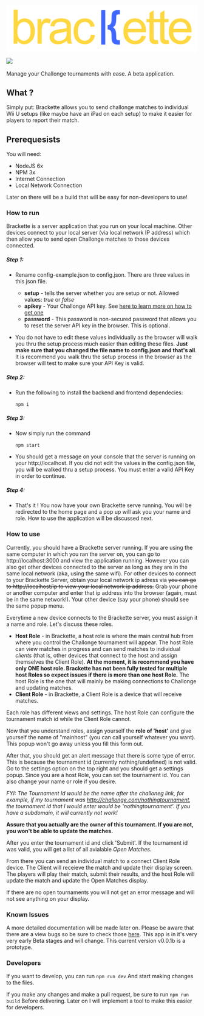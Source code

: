 
<p align="center"><img src="/img/BracketteText_color.png"></p>

<img src = "/img/sample.gif" />

Manage your Challonge tournaments with ease. A beta application.

## What ? 

Simply put: Brackette allows you to send challonge matches to individual Wii U setups (like maybe have an iPad on each setup) to make it easier for players to report their match.

## Prerequesists

You will need:
* NodeJS 6x
* NPM 3x
* Internet Connection
* Local Network Connection

Later on there will be a build that will be easy for non-developers to use!

### How to run
Brackette is a server application that you run on your local machine. Other devices connect to your local server (via local network IP address) which then allow you to send open Challonge matches to those devices connected. 

##### Step 1:
* Rename config-example.json to config.json. There are three values in this json file. 
    * **setup** - tells the server whether you are setup or not. Allowed values: *true* or *false*
    * **apikey** - Your Challonge API key. See [here to learn more on how to get one](https://api.challonge.com/v1)
    * **password** - This password is non-secured password that allows you to reset the server API key in the browser. This is optional.

* You do not have to edit these values individually as the browser will walk you thru the setup process much easier than editing these files. **Just make sure that you changed the file name to config.json and that's all**. It is recommend you walk thru the setup process in the browser as the browser will test to make sure your API Key is valid.

##### Step 2:
* Run the following to install the backend and frontend dependecies:
    ```
    npm i
    ```
##### Step 3:
* Now simply run the command  
    ```
    npm start
    ```

* You should get a message on your console that the server is running on your http://localhost. If you did not edit the values in the config.json file, you will be walked thru a setup process. You must enter a valid API Key in order to continue.
    
##### Step 4: 
* That's it ! You now have your own Brackette serve running. You will be redirected to the home page and a pop up will ask you your name and role. How to use the application will be discussed next.

### How to use

Currently, you should have a Brackette server running.  If you are using the same computer in which you ran the server on, you can go to http://localhost:3000 and view the application running. However you can also get other devices connected to the server as long as they are in the same local network (aka, using the same wifi). For other devices to connect to your Brackette Server, obtain your local network ip adress via ~~you can go to http://localhost/ip to view your local network ip address.~~ Grab your phone or another computer and enter that ip address into the browser (again, must be in the same network!). Your other device (say your phone) should see the same popup menu. 

Everytime a new device connects to the Brackette server, you must assign it a name and role. Let's discuss these roles.

* **Host Role** - in Brackette, a host role is where the main central hub from where you control the Challonge tournament will appear. The host Role can view matches in progress and can send matches to individual *clients* (that is, other devices that connect to the host and assign themselves the Client Role). **At the moment, it is recommend you have only ONE host role. Brackette has not been fully tested for multiple host Roles so expect issues if there is more than one host Role.** The host Role is the one that will mainly be making connections to Challonge and updating matches.
* **Client Role** - in Brackette, a Client Role is a device that will receive matches. 

Each role has different views and settings. The host Role can configure the tournament match id while the Client Role cannot.

Now that you understand roles, assign yourself the **role of 'host'** and give yourself the name of "mainhost" (you can call yourself whatever you want). This popup won't go away unless you fill this form out. 

After that, you should get an alert message that there is some type of error. This is because the tournament id (currently nothing/undefined) is not valid. Go to the settings option on the top right and you should get a settings popup. Since you are a host Role, you can set the tournament id. You can also change your name or role if you desire. 

*FYI: The Tournament Id would be the name after the challoneg link, for example, if my tournament was http://challonge.com/nothingtournament, the tournament id that I would enter would be 'nothingtournament'. If you have a subdomain, it will currently not work!*

**Assure that you actually are the owner of this tournament. If you are not, you won't be able to update the matches.**

After you enter the tournament id and click 'Submit'. If the tournament id was valid, you will get a list of all avialable *Open Matches*. 

From there you can send an individual match to a connect Client Role device. The Client will receieve the match and update their display screen. The players will play their match, submit their results, and the host Role will update the match and update the Open Matches display. 

If there are no open tournaments you will not get an error message and will not see anything on your display.

### Known Issues
A more detailed documentation will be made later on. Please be aware that there are a view bugs so be sure to check those [here](https://github.com/HappyZombies/brackette/labels/bug). This app is in it's very very early Beta stages and will change. This current version v0.0.1b is a prototype.

### Developers

If you want to develop, you can run
    ```
    npm run dev
    ```
And start making changes to the files.

If you make any changes and make a pull request, be sure to run 
    ```
    npm run build
    ```
Before delivering. Later on I will implement a tool to make this easier for developers.
